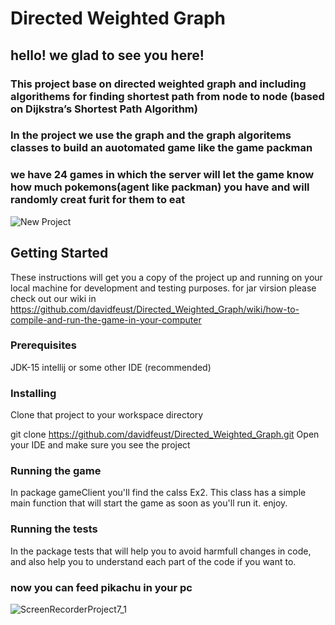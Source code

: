 # Directed Weighted Graph

## hello! we glad to see you here!
### This project base on directed weighted graph and including algorithems for finding shortest path from node to node (based on Dijkstra’s Shortest Path Algorithm)
### In the project we use the graph and the graph algoritems classes to build an auotomated game like the game packman

### we have 24 games in which the server will let the game know how much pokemons(agent like packman) you have and will randomly creat furit for them to eat
![New Project](https://user-images.githubusercontent.com/73063199/102136732-783e5480-3e62-11eb-9618-09ec38a2f4d0.gif)




## Getting Started
These instructions will get you a copy of the project up and running on your local machine for development and testing purposes.
for jar virsion please check out our wiki in https://github.com/davidfeust/Directed_Weighted_Graph/wiki/how-to-compile-and-run-the-game-in-your-computer

### Prerequisites
JDK-15
intellij or some other IDE (recommended)

### Installing
Clone that project to your workspace directory

git clone https://github.com/davidfeust/Directed_Weighted_Graph.git
Open your IDE and make sure you see the project 

### Running the game
In package gameClient you'll find the calss Ex2. This class has a simple main function that will start the game as soon as you'll run it. enjoy.

### Running the tests
In the package tests that will help you to avoid harmfull changes in code, and also help you to understand each part of the code if you want to.

### now you can feed pikachu in your pc
![ScreenRecorderProject7_1](https://user-images.githubusercontent.com/73063199/102141382-6ad89880-3e69-11eb-8918-672545425473.gif)
